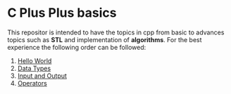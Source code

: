 
# C Plus Plus basics
This repositor is intended to have the topics in cpp from basic to advances topics such as **STL** and implementation of **algorithms**.  For the best experience the following order can be followed:

 1. [Hello World](basics/helloworld.cpp)
 2. [Data Types](basics/datatypes.cpp)
 3. [Input and Output](basics/inputoutput.cpp)
 3. [Operators](basics/operators.cpp)
